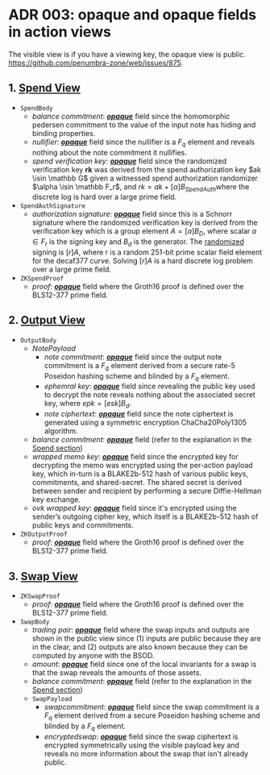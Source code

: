 # ADR 003: opaque and opaque fields in action views

The visible view is if you have a viewing key, the opaque view is public. https://github.com/penumbra-zone/web/issues/875. 

## 1. [Spend View](https://buf.build/penumbra-zone/penumbra/docs/78be1d64b1cb484ba4bc666d54dc76c5:penumbra.core.component.shielded_pool.v1#penumbra.core.component.shielded_pool.v1.Spend) 

- `SpendBody`
    - $balance \ commitment$: <u><u>***opaque***</u></u> field since the homomorphic pedersen commitment to the value of the input note has hiding and binding properties.  
    - $nullifier$: <u>***opaque***</u> field since the nullifier is a $F_q$ element and reveals nothing about the note commitment it nullifies. 
    - $spend \ verification \ key$: <u>***opaque***</u> field since the randomized verification key **rk** was derived from the spend authorization key $ak \isin \mathbb G$ given a witnessed spend authorization randomizer $\alpha \isin \mathbb F_r$, and $rk = ak+[α]B_{SpendAuth​}$ where the discrete log is hard over a large prime field. 
- `SpendAuthSignature`
    -  $authorization \ signature$: <u>***opaque***</u> field since this is a Schnorr signature where the randomized verification key is derived from the verification key which is a group element $A = [a]B_D$, where scalar $a∈F_r$ is the signing key and $B_d$ is the generator. The <u>randomized</u> signing is $[r]A$, where r is a random 251-bit prime scalar field element for the decaf377 curve. Solving $[r]A$ is a hard discrete log problem over a large prime field. 
- `ZKSpendProof`
    - $proof$: <u>***opaque***</u> field where the Groth16 proof is defined over the BLS12-377 prime field. 




## 2. [Output View](https://buf.build/penumbra-zone/penumbra/docs/78be1d64b1cb484ba4bc666d54dc76c5:penumbra.core.component.shielded_pool.v1#penumbra.core.component.shielded_pool.v1.Output) 
- `OutputBody`
    - $NotePayload$
        - $note \ commitment$: <u>***opaque***</u> field since the output note commitment is a $F_q$ element derived from a secure rate-5 Poseidon hashing scheme and blinded by a $F_q$ element. 
        - $ephemral \ key$: <u>***opaque***</u> field since revealing the public key used to decrypt the note reveals nothing about the associated secret key, where $epk = [esk]B_d$.
        - $note \ ciphertext$: <u>***opaque***</u> field since the note ciphertext is generated using a symmetric encryption ChaCha20Poly1305 algorithm. 
    - $balance \ commitment$: <u>***opaque***</u> field (refer to the  explanation in the [Spend section](#1-spend))
    - $wrapped \ memo \ key$: <u>***opaque***</u> field since the encrypted key for decrypting the memo was encrypted using the per-action payload key, which in-turn is a BLAKE2b-512 hash of various public keys,  commitments, and shared-secret. The shared secret is derived between sender and recipient by performing a secure Diffie-Hellman key exchange. 
    - $ovk \ wrapped \ key$: <u>***opaque***</u> field since it's encrypted using the sender’s outgoing cipher key, which itself is a BLAKE2b-512 hash of public keys and commitments. 
- `ZKOutputProof`
    - $proof$: <u>***opaque***</u> field where the Groth16 proof is defined over the BLS12-377 prime field. 

## 3. [Swap View](https://buf.build/penumbra-zone/penumbra/docs/78be1d64b1cb484ba4bc666d54dc76c5:penumbra.core.component.dex.v1#penumbra.core.component.dex.v1.Swap) 
- `ZKSwapProof`
    - $proof$: <u>***opaque***</u> field where the Groth16 proof is defined over the BLS12-377 prime field. 
- `SwapBody`
    - $trading \ pair$: <u>***opaque***</u> field where the swap inputs and outputs are shown in the public view since (1) inputs are public because they are in the clear, and (2) outputs are also known because they can be computed by anyone with the BSOD. 
    - $amount$: <u>***opaque***</u> field since one of the local invariants for a swap is that the swap reveals the amounts of those assets.
    - $balance \ commitment$: <u>***opaque***</u> field (refer to the  explanation in the [Spend section](#1-spend))
    - `SwapPayload`
        - $swap commitment$: <u>***opaque***</u> field since the swap commitment is a $F_q$ element derived from a secure Poseidon hashing scheme and blinded by a $F_q$ element. 
        - $encrypted swap$: <u>***opaque***</u> field since the swap ciphertext is encrypted symmetrically using the visible payload key and reveals no more information about the swap that isn't already public. 